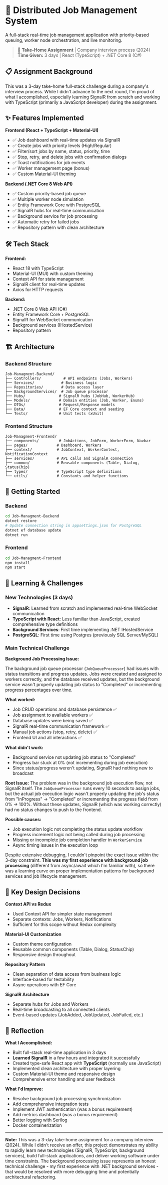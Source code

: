 # 🔧 Distributed Job Management System

A full-stack real-time job management application with priority-based queuing, worker node orchestration, and live monitoring.

> 🎯 **Take-Home Assignment** | Company interview process (2024)  
> **Time Given:** 3 days | React (TypeScript) + .NET Core 8 (C#)

## 📋 Assignment Background

This was a 3-day take-home full-stack challenge during a company's interview process. While I didn't advance to the next round, I'm proud of what I accomplished, especially learning SignalR from scratch and working with TypeScript (primarily a JavaScript developer) during the assignment.

## ✨ Features Implemented

**Frontend (React + TypeScript + Material-UI)**
- ✅ Job dashboard with real-time updates via SignalR
- ✅ Create jobs with priority levels (High/Regular)
- ✅ Filter/sort jobs by name, status, priority, time
- ✅ Stop, retry, and delete jobs with confirmation dialogs
- ✅ Toast notifications for job events
- ✅ Worker management page (bonus)
- ✅ Custom Material-UI theming

**Backend (.NET Core 8 Web API)**
- ✅ Custom priority-based job queue
- ✅ Multiple worker node simulation
- ✅ Entity Framework Core with PostgreSQL
- ✅ SignalR hubs for real-time communication
- ✅ Background service for job processing
- ✅ Automatic retry for failed jobs
- ✅ Repository pattern with clean architecture

## 🛠️ Tech Stack

**Frontend:**
- React 18 with TypeScript
- Material-UI (MUI) with custom theming
- Context API for state management
- SignalR client for real-time updates
- Axios for HTTP requests

**Backend:**
- .NET Core 8 Web API (C#)
- Entity Framework Core + PostgreSQL
- SignalR for WebSocket communication
- Background services (IHostedService)
- Repository pattern

## 🏗️ Architecture

### Backend Structure
```
Job-Managment-Backend/
├── Controllers/          # API endpoints (Jobs, Workers)
├── Services/            # Business logic
├── Repositories/        # Data access layer
├── BackgroundServices/  # Job queue processor
├── Hubs/               # SignalR hubs (JobHub, WorkerHub)
├── Models/             # Domain entities (Job, Worker, Enums)
├── DTOs/               # Request/Response models
├── Data/               # EF Core context and seeding
└── Tests/              # Unit tests (xUnit)
```

### Frontend Structure
```
Job-Managment-Frontend/
├── components/         # JobActions, JobForm, WorkerForm, Navbar
├── pages/             # Dashboard, Workers
├── context/           # JobContext, WorkerContext, NotificationContext
├── services/          # API calls and SignalR connection
├── common/            # Reusable components (Table, Dialog, StatusChip)
├── types/             # TypeScript type definitions
└── utils/             # Constants and helper functions
```

## 🚀 Getting Started

### Backend
```bash
cd Job-Managment-Backend
dotnet restore
# Update connection string in appsettings.json for PostgreSQL
dotnet ef database update
dotnet run
```

### Frontend
```bash
cd Job-Managment-Frontend
npm install
npm start
```

## 💭 Learning & Challenges

### New Technologies (3 days)
- **SignalR**: Learned from scratch and implemented real-time WebSocket communication
- **TypeScript with React**: Less familiar than JavaScript, created comprehensive type definitions
- **Background Services**: First time implementing .NET IHostedService
- **PostgreSQL**: First time using Postgres (previously SQL Server/MySQL)

### Main Technical Challenge

**Background Job Processing Issue:**

The background job queue processor (`JobQueueProcessor`) had issues with status transitions and progress updates. Jobs were created and assigned to workers correctly, and the database received updates, but the background service wasn't properly updating job status to "Completed" or incrementing progress percentages over time.

**What worked:**
- Job CRUD operations and database persistence ✅
- Job assignment to available workers ✅
- Database updates were being saved ✅
- SignalR real-time communication framework ✅
- Manual job actions (stop, retry, delete) ✅
- Frontend UI and all interactions ✅

**What didn't work:**
- Background service not updating job status to "Completed"
- Progress bar stuck at 0% (not incrementing during job execution)
- Since status/progress weren't updating, SignalR had nothing new to broadcast

**Root Issue:**
The problem was in the background job execution flow, not SignalR itself. The `JobQueueProcessor` runs every 10 seconds to assign jobs, but the actual job execution logic wasn't properly updating the job's status from "InProgress" → "Completed" or incrementing the progress field from 0% → 100%. Without these updates, SignalR (which was working correctly) had no status changes to push to the frontend.

**Possible causes:**
- Job execution logic not completing the status update workflow
- Progress increment logic not being called during job processing
- Missing or incomplete job completion handler in `WorkerService`
- Async timing issues in the execution loop

Despite extensive debugging, I couldn't pinpoint the exact issue within the 3-day constraint. **This was my first experience with background job processing** (different from async/await which I'm familiar with), so there was a learning curve on proper implementation patterns for background services and job lifecycle management.

## 🎯 Key Design Decisions

**Context API vs Redux**
- Used Context API for simpler state management
- Separate contexts: Jobs, Workers, Notifications
- Sufficient for this scope without Redux complexity

**Material-UI Customization**
- Custom theme configuration
- Reusable common components (Table, Dialog, StatusChip)
- Responsive design throughout

**Repository Pattern**
- Clean separation of data access from business logic
- Interface-based for testability
- Async operations with EF Core

**SignalR Architecture**
- Separate hubs for Jobs and Workers
- Real-time broadcasting to all connected clients
- Event-based updates (JobAdded, JobUpdated, JobFailed, etc.)

## 📝 Reflection

**What I Accomplished:**
- Built full-stack real-time application in 3 days
- **Learned SignalR** in a few hours and integrated it successfully
- Created type-safe React app with **TypeScript** (normally use JavaScript)
- Implemented clean architecture with proper layering
- Custom Material-UI theme and responsive design
- Comprehensive error handling and user feedback

**What I'd Improve:**
- Resolve background job processing synchronization
- Add comprehensive integration tests
- Implement JWT authentication (was a bonus requirement)
- Add metrics dashboard (was a bonus requirement)
- Better logging with Serilog
- Docker containerization

---

**Note:** This was a 3-day take-home assignment for a company interview (2024). While I didn't receive an offer, this project demonstrates my ability to rapidly learn new technologies (SignalR, TypeScript, background services), build full-stack applications, and deliver working software under time constraints. The background processing issue represents an honest technical challenge - my first experience with .NET background services - that would be resolved with more debugging time and potentially architectural refactoring.
